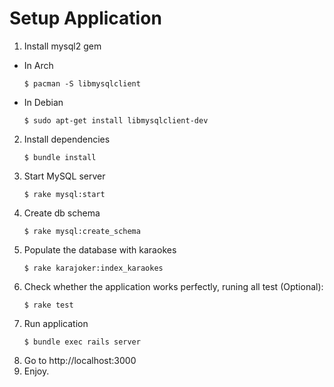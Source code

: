 # Setup Application

1. Install mysql2 gem
  * In Arch
    ```
    $ pacman -S libmysqlclient
    ```
  * In Debian
    ```
    $ sudo apt-get install libmysqlclient-dev
    ```
2. Install dependencies
    ```
    $ bundle install
    ```
3. Start MySQL server
    ```
    $ rake mysql:start
    ```
4. Create db schema
    ```
    $ rake mysql:create_schema
    ```
5. Populate the database with karaokes
    ```
    $ rake karajoker:index_karaokes
    ```
6. Check whether the application works perfectly, runing all test (Optional):
    ```
    $ rake test
    ```
7. Run application
    ```
    $ bundle exec rails server
    ```
8. Go to http://localhost:3000
9. Enjoy.

